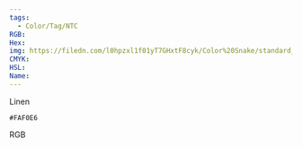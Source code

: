 ```yaml
---
tags:
  - Color/Tag/NTC
RGB:
Hex:
img: https://filedn.com/l0hpzxl1f01yT7GHxtF8cyk/Color%20Snake/standard_csv_to_svg/%23/FAF0E6.svg
CMYK:
HSL:
Name:
---
```

Linen
```palette
#FAF0E6
```
RGB
